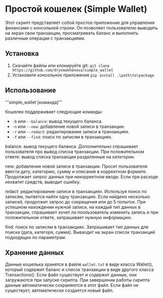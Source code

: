 # Простой кошелек (Simple Wallet)

Этот скрипт представляет собой простое приложение для управления финансами с консольной строки. Он позволяет пользователю выводить на экран свои транзакции, просматривать баланс и выполнять различные операции с транзакциями.

## Установка

1. Скачайте файлы или клонируйте git:
   ```git clone https://github.com/drysmakhanova/simple_wallet```
3. Установите консольное приложение
   ```pip install .\path\to\package```

## Использование

'''simple_wallet [команда]'''

Кошелек поддерживает следующие команды:

- `-b` или `--balance`: вывод текущего баланса. 
- `-n` или `--new`: добавление новой записи в транзакции. 
- `-r` или `--redact`: редактирование записи в транзакциях.
- `-f` или `--find`: поиск по записям в транзакциях. 

balance: вывод текущего баланса. Дополнительно спрашивает пользователя про вывод списка транзакции. При положительном ответе: вывод списка транзакции разделенные на категории.

new: добавление новой записи в транзакции. Просит пользователя ввести дату, категорию, сумму и описание в корректном формате. Продолжает запрос данных при некорректном вводе. Если при расходе нехватит средств, выводит ошибку.

redact: редактирование записи в транзакциях. Используя поиск по записям, пытвется найти одну транзакцию. Если найдено несколько записей, продолжит запрос до сокращения или до 5 попыток. 
При успешном нахождении нужной записи, на каждый тип данных в транзакции, спрашивает хочет ли поользователь изменить запись и при положительном ответе, запрашивает нужную информацию.

find: поиск по записям в транзакциях. Запрашивает тип данных для поиска (дата, категоря, сумма). Вываодит на экран список транзакций подходящих по параметрам.

## Хранение данных

Данные кошелька хранятся в файле `wallet.txt` в виде класса Wallet(), который содержит баланс и список транзакции в виде другого класса Transactions(). Если файл существует и содержит данные, они загружаются при запуске скрипта. При завершении работы скрипта данные автоматически сохраняются в этот файл.
Если файл не существует, автоматически создается новый файл.

